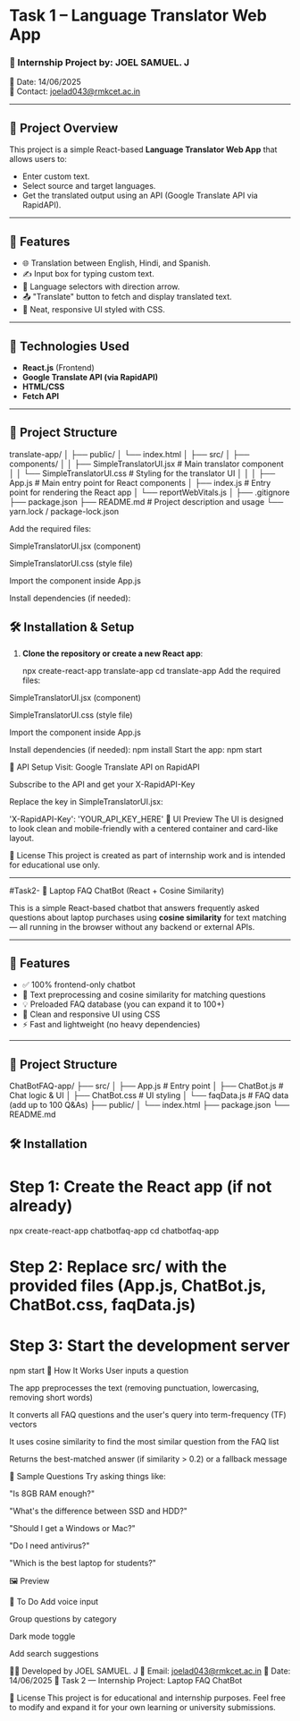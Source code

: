# Task 1 – Language Translator Web App

### 💼 Internship Project by: **JOEL SAMUEL. J**
📅 Date: 14/06/2025  
📧 Contact: joelad043@rmkcet.ac.in

---

## 📌 Project Overview

This project is a simple React-based **Language Translator Web App** that allows users to:

- Enter custom text.
- Select source and target languages.
- Get the translated output using an API (Google Translate API via RapidAPI).

---

## 🚀 Features

- 🌐 Translation between English, Hindi, and Spanish.
- ✍️ Input box for typing custom text.
- 🔁 Language selectors with direction arrow.
- 📤 "Translate" button to fetch and display translated text.
- 🎨 Neat, responsive UI styled with CSS.

---

## 🧪 Technologies Used

- **React.js** (Frontend)
- **Google Translate API (via RapidAPI)**
- **HTML/CSS**
- **Fetch API**

---
## 📁 Project Structure
translate-app/
│
├── public/
│   └── index.html
│
├── src/
│   ├── components/
│   │   ├── SimpleTranslatorUI.jsx       # Main translator component
│   │   └── SimpleTranslatorUI.css       # Styling for the translator UI
│   │
│   ├── App.js                            # Main entry point for React components
│   ├── index.js                          # Entry point for rendering the React app
│   └── reportWebVitals.js
│
├── .gitignore
├── package.json
├── README.md                             # Project description and usage
└── yarn.lock / package-lock.json

   
Add the required files:

SimpleTranslatorUI.jsx (component)

SimpleTranslatorUI.css (style file)

Import the component inside App.js

Install dependencies (if needed):

## 🛠️ Installation & Setup

1. **Clone the repository or create a new React app**:
   
   npx create-react-app translate-app
   cd translate-app
Add the required files:

SimpleTranslatorUI.jsx (component)

SimpleTranslatorUI.css (style file)

Import the component inside App.js

Install dependencies (if needed):
npm install
Start the app:
npm start

🔐 API Setup
Visit: Google Translate API on RapidAPI

Subscribe to the API and get your X-RapidAPI-Key

Replace the key in SimpleTranslatorUI.jsx:

'X-RapidAPI-Key': 'YOUR_API_KEY_HERE'
📸 UI Preview
The UI is designed to look clean and mobile-friendly with a centered container and card-like layout.

📄 License
This project is created as part of internship work and is intended for educational use only.

-----------------------------------------------------------------------------------------------------------------------------------------------------------------------------

#Task2- 💬 Laptop FAQ ChatBot (React + Cosine Similarity)

This is a simple React-based chatbot that answers frequently asked questions about laptop purchases using **cosine similarity** for text matching — all running in the browser without any backend or external APIs.

---

## 🚀 Features

- ✅ 100% frontend-only chatbot
- 🧠 Text preprocessing and cosine similarity for matching questions
- 💡 Preloaded FAQ database (you can expand it to 100+)
- 🧼 Clean and responsive UI using CSS
- ⚡ Fast and lightweight (no heavy dependencies)

---

## 📁 Project Structure

ChatBotFAQ-app/
├── src/
│ ├── App.js # Entry point
│ ├── ChatBot.js # Chat logic & UI
│ ├── ChatBot.css # UI styling
│ └── faqData.js # FAQ data (add up to 100 Q&As)
├── public/
│ └── index.html
├── package.json
└── README.md



## 🛠️ Installation


# Step 1: Create the React app (if not already)
npx create-react-app chatbotfaq-app
cd chatbotfaq-app

# Step 2: Replace src/ with the provided files (App.js, ChatBot.js, ChatBot.css, faqData.js)

# Step 3: Start the development server
npm start
💬 How It Works
User inputs a question

The app preprocesses the text (removing punctuation, lowercasing, removing short words)

It converts all FAQ questions and the user's query into term-frequency (TF) vectors

It uses cosine similarity to find the most similar question from the FAQ list

Returns the best-matched answer (if similarity > 0.2) or a fallback message

📌 Sample Questions
Try asking things like:

"Is 8GB RAM enough?"

"What's the difference between SSD and HDD?"

"Should I get a Windows or Mac?"

"Do I need antivirus?"

"Which is the best laptop for students?"

🖼️ Preview


🧩 To Do
 Add voice input

 Group questions by category

 Dark mode toggle

 Add search suggestions

👨‍💻 Developed by
JOEL SAMUEL. J
📧 Email: joelad043@rmkcet.ac.in
📅 Date: 14/06/2025
🔬 Task 2 — Internship Project: Laptop FAQ ChatBot

📄 License
This project is for educational and internship purposes. Feel free to modify and expand it for your own learning or university submissions.

